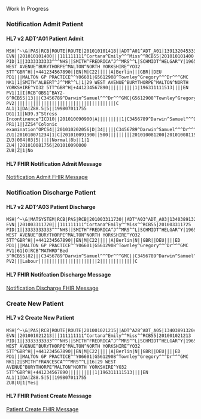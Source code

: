 
Work In Progress



### Notification Admit Patient

#### HL7 v2 ADT^A01 Patient Admit
 
```
MSH|^~\&|PAS|RCB|ROUTE|ROUTE|201010101418||ADT^A01^ADT_A01|1391320453338055|P|2.4|1|20101010141857|||GBR|UNICODE|EN||iTKv1.0
EVN||201010101400|||111111111^Cortana^Emily^^^Miss^^RCB55|201010101400
PID|1||3333333333^^^NHS||SMITH^FREDRICA^J^^MRS^^L|SCHMIDT^HELGAR^Y|196512131515|2|||29 WEST AVENUE^BURYTHORPE^MALTON^NORTH YORKSHIRE^YO32 5TT^GBR^H||+441234567890||EN|M|C22|||||A|Berlin|||GBR||DEU
PD1|||MALTON GP PRACTICE^^Y06601|G5612908^Townley^Gregory^^^Dr^^^GMC
NK1|1|SMITH^ALBERT^J^^MR^^L|1|29 WEST AVENUE^BURYTHORPE^MALTON^NORTH YORKSHIRE^YO32 5TT^GBR^H|+441234567890||||||||||1|196311111513||||EN
PV1|1|I|RCB^OBS1^BAY2-6^RCB55|13|||C3456789^Darwin^Samuel^^^Dr^^^GMC|G5612908^Townley^Gregory^^^Dr^^^GMC|C3456789^Darwin^Samuel^^^Dr^^^GMC|300||||19|||||2139^^^VISITID|||||||||||||||||||||||||201010201716
PV2||||||||||||||||||||||||||||||||||||||C
AL1|1|DA|Z88.5|5||199807011755
DG1|1||N39.3^Stress Incontinence^ICD10||201010090900|A|||||||||1|C3456789^Darwin^Samuel^^^Dr^^^GMC|D|N|201010090900
PR1|1||ZZS4^Colonic examination^OPCS4||201010202056|D|34|||||C3456789^Darwin^Samuel^^^Dr^^^GMC|C3||N39.3
ZU1|201010071234|1|C|201010091300||500|||||||||201010081200|201010081156|02|Y|0
ZU3|004|03|5|||||Normal|8b||1|1
ZU4||201010081756|201010090000
ZU8|Z|1|No
```

#### HL7 FHIR Notification Admit Message

[Notification Admit FHIR Message](Bundle-notification-admit.html)

### Notification Discharge Patient

#### HL7 v2 ADT^A03 Patient Discharge
 
```
MSH|^~\&|MATSYSTEM|RCB|PAS|RCB|201003311730||ADT^A03^ADT_A03|13403891320453338089|P|2.4|0|20100331173057|||GBR|UNICODE|EN||iTKv1.0
EVN||201003311720|||111111111^Cortana^Emily^^Miss^^RCB55|201003311725
PID|1||3333333333^^^NHS||SMITH^FREDRICA^J^^MRS^^L|SCHMIDT^HELGAR^Y|196512131515|2|||29 WEST AVENUE^BURYTHORPE^MALTON^NORTH YORKSHIRE^YO32 5TT^GBR^H||+441234567890||EN|M|C22|||||A|Berlin|N||GBR||DEU||||ED
PD1|||MALTON GP PRACTICE^^Y06601|G5612908^Townley^Gregory^^^Dr^^^GMC
PV1|61|O|RCB^MATWRD^Bed 3^RCB55|82|||C3456789^Darwin^Samuel^^^Dr^^^GMC||C3456789^Darwin^Samuel^^^Dr^^^GMC|500||||79|B6||C3456789^Darwin^Samuel^^^Dr^^^GMC|Pregnant|11554^^^VISITID|||||||||||||||||19||||||||201003301100|201003311715
PV2|||Labour||||||||||||||||||||||2|||||||||||||C
```

#### HL7 FHIR Notifcation Discharge Message

[Notification Discharge FHIR Message](Bundle-notification-discharge.html)


### Create New Patient

#### HL7 v2 Create New Patient
 
```
MSH|^~\&|PAS|RCB|ROUTE|ROUTE|201001021215||ADT^A28^ADT_A05|13403891320453338075|P|2.4|0|20100102121557|||GBR|UNICODE|EN||iTKv1.0
EVN||201001021213|||111111111^Cortana^Emily^^Miss^^RCB55|201001021213
PID|1||3333333333^^^NHS||SMITH^FREDRICA^J^^MRS^^L|SCHMIDT^HELGAR^Y|196511121515|2|||29 WEST AVENUE^BURYTHORPE^MALTON^NORTH YORKSHIRE^YO32 5TT^GBR^H||+441234567890||EN|M|C22|||||A|Berlin|N||GBR||DEU||||ED
PD1|||MALTON GP PRACTICE^^Y06601|G5612908^Townley^Gregory^^^Dr^^^GMC
NK1|2|SMITH^FRANCESCA^^^MRS^^L|16|29 WEST AVENUE^BURYTHORPE^MALTON^NORTH YORKSHIRE^YO32 5TT^GBR^H|+441234567890||||||||||1|196311111513||||EN
AL1|1|DA|Z88.5|5||199807011755
ZU8|U|1|Yes|
```

#### HL7 FHIR Patient Create Message

[Patient Create FHIR Message](Bundle-patient-create.html)

